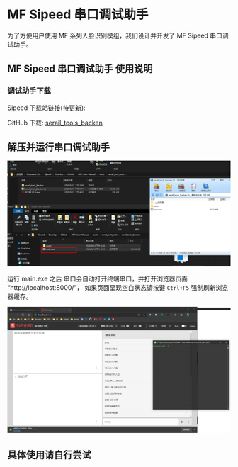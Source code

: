 # MF Sipeed 串口调试助手

为了方便用户使用 MF 系列人脸识别模组，我们设计并开发了 MF Sipeed 串口调试助手。

## MF Sipeed 串口调试助手 使用说明

### 调试助手下载

Sipeed 下载站链接(待更新): []()

GitHub 下载: [serail_tools_backen](../tools/serail_port_tools/serail_tools_backen.7z)

##  解压并运行串口调试助手

![image-20200923145902190](t01_mf_sipeed_serail_port_tools.assets/image-20200923145902190.png)


运行 main.exe 之后 串口会自动打开终端串口，并打开浏览器页面 “http://localhost:8000/”， 如果页面呈现空白状态请按键 `Ctrl+F5` 强制刷新浏览器缓存。

![image-20200923152200257](t01_mf_sipeed_serail_port_tools.assets/image-20200923152200257.png)

## 具体使用请自行尝试
